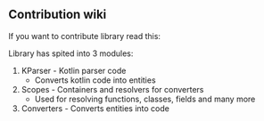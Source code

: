 ## Contribution wiki

If you want to contribute library read this:

Library has spited into 3 modules:
1) KParser - Kotlin parser code 
    * Converts kotlin code into entities
2) Scopes - Containers and resolvers for converters
    * Used for resolving functions, classes, fields and many more
3) Converters - Converts entities into code

